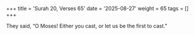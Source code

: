 +++
title = 'Surah 20, Verses 65'
date = '2025-08-27'
weight = 65
tags = []
+++

They said, “O Moses! Either you cast, or let us be the first to cast.”
